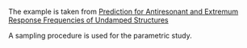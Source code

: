 The example is taken from [Prediction for Antiresonant and Extremum Response Frequencies of Undamped Structures](https://doi.org/10.2514/1.J063011)

A sampling procedure is used for the parametric study.

